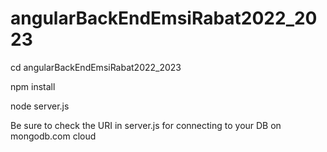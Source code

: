 # angularBackEndEmsiRabat2022_2023
cd angularBackEndEmsiRabat2022_2023

npm install

node server.js

Be sure to check the URI in server.js for connecting to your DB on mongodb.com cloud
